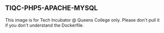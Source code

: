 ## TIQC-PHP5-APACHE-MYSQL
This image is for Tech Incubator @ Queens College only. Please don't pull it if you don't understand the Dockerfile.

